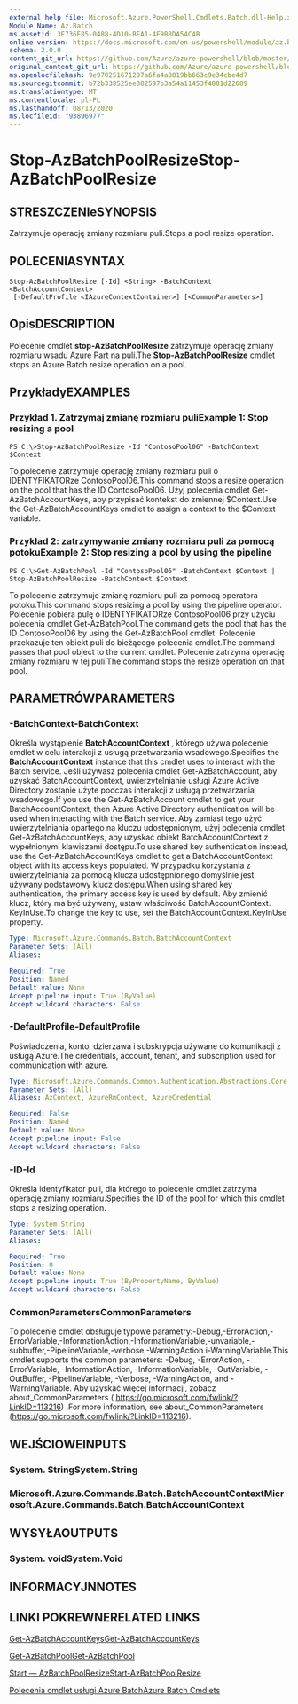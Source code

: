 ```yaml
---
external help file: Microsoft.Azure.PowerShell.Cmdlets.Batch.dll-Help.xml
Module Name: Az.Batch
ms.assetid: 3E736E85-0488-4D10-BEA1-4F9B8DA54C4B
online version: https://docs.microsoft.com/en-us/powershell/module/az.batch/stop-azbatchpoolresize
schema: 2.0.0
content_git_url: https://github.com/Azure/azure-powershell/blob/master/src/Batch/Batch/help/Stop-AzBatchPoolResize.md
original_content_git_url: https://github.com/Azure/azure-powershell/blob/master/src/Batch/Batch/help/Stop-AzBatchPoolResize.md
ms.openlocfilehash: 9e970251671297a6fa4a0019bb663c9e34cbe4d7
ms.sourcegitcommit: b72b338525ee302597b3a54a11453f4881d22689
ms.translationtype: MT
ms.contentlocale: pl-PL
ms.lasthandoff: 08/13/2020
ms.locfileid: "93896977"
---
```

# <span data-ttu-id="d0f6a-101">Stop-AzBatchPoolResize</span><span class="sxs-lookup"><span data-stu-id="d0f6a-101">Stop-AzBatchPoolResize</span></span>

## <span data-ttu-id="d0f6a-102">STRESZCZENIe</span><span class="sxs-lookup"><span data-stu-id="d0f6a-102">SYNOPSIS</span></span>
<span data-ttu-id="d0f6a-103">Zatrzymuje operację zmiany rozmiaru puli.</span><span class="sxs-lookup"><span data-stu-id="d0f6a-103">Stops a pool resize operation.</span></span>

## <span data-ttu-id="d0f6a-104">POLECENIA</span><span class="sxs-lookup"><span data-stu-id="d0f6a-104">SYNTAX</span></span>

```
Stop-AzBatchPoolResize [-Id] <String> -BatchContext <BatchAccountContext>
 [-DefaultProfile <IAzureContextContainer>] [<CommonParameters>]
```

## <span data-ttu-id="d0f6a-105">Opis</span><span class="sxs-lookup"><span data-stu-id="d0f6a-105">DESCRIPTION</span></span>
<span data-ttu-id="d0f6a-106">Polecenie cmdlet **stop-AzBatchPoolResize** zatrzymuje operację zmiany rozmiaru wsadu Azure Part na puli.</span><span class="sxs-lookup"><span data-stu-id="d0f6a-106">The **Stop-AzBatchPoolResize** cmdlet stops an Azure Batch resize operation on a pool.</span></span>

## <span data-ttu-id="d0f6a-107">Przykłady</span><span class="sxs-lookup"><span data-stu-id="d0f6a-107">EXAMPLES</span></span>

### <span data-ttu-id="d0f6a-108">Przykład 1. Zatrzymaj zmianę rozmiaru puli</span><span class="sxs-lookup"><span data-stu-id="d0f6a-108">Example 1: Stop resizing a pool</span></span>
```
PS C:\>Stop-AzBatchPoolResize -Id "ContosoPool06" -BatchContext $Context
```

<span data-ttu-id="d0f6a-109">To polecenie zatrzymuje operację zmiany rozmiaru puli o IDENTYFIKATORze ContosoPool06.</span><span class="sxs-lookup"><span data-stu-id="d0f6a-109">This command stops a resize operation on the pool that has the ID ContosoPool06.</span></span>
<span data-ttu-id="d0f6a-110">Użyj polecenia cmdlet Get-AzBatchAccountKeys, aby przypisać kontekst do zmiennej $Context.</span><span class="sxs-lookup"><span data-stu-id="d0f6a-110">Use the Get-AzBatchAccountKeys cmdlet to assign a context to the $Context variable.</span></span>

### <span data-ttu-id="d0f6a-111">Przykład 2: zatrzymywanie zmiany rozmiaru puli za pomocą potoku</span><span class="sxs-lookup"><span data-stu-id="d0f6a-111">Example 2: Stop resizing a pool by using the pipeline</span></span>
```
PS C:\>Get-AzBatchPool -Id "ContosoPool06" -BatchContext $Context | Stop-AzBatchPoolResize -BatchContext $Context
```

<span data-ttu-id="d0f6a-112">To polecenie zatrzymuje zmianę rozmiaru puli za pomocą operatora potoku.</span><span class="sxs-lookup"><span data-stu-id="d0f6a-112">This command stops resizing a pool by using the pipeline operator.</span></span>
<span data-ttu-id="d0f6a-113">Polecenie pobiera pulę o IDENTYFIKATORze ContosoPool06 przy użyciu polecenia cmdlet Get-AzBatchPool.</span><span class="sxs-lookup"><span data-stu-id="d0f6a-113">The command gets the pool that has the ID ContosoPool06 by using the Get-AzBatchPool cmdlet.</span></span>
<span data-ttu-id="d0f6a-114">Polecenie przekazuje ten obiekt puli do bieżącego polecenia cmdlet.</span><span class="sxs-lookup"><span data-stu-id="d0f6a-114">The command passes that pool object to the current cmdlet.</span></span>
<span data-ttu-id="d0f6a-115">Polecenie zatrzyma operację zmiany rozmiaru w tej puli.</span><span class="sxs-lookup"><span data-stu-id="d0f6a-115">The command stops the resize operation on that pool.</span></span>

## <span data-ttu-id="d0f6a-116">PARAMETRÓW</span><span class="sxs-lookup"><span data-stu-id="d0f6a-116">PARAMETERS</span></span>

### <span data-ttu-id="d0f6a-117">-BatchContext</span><span class="sxs-lookup"><span data-stu-id="d0f6a-117">-BatchContext</span></span>
<span data-ttu-id="d0f6a-118">Określa wystąpienie **BatchAccountContext** , którego używa polecenie cmdlet w celu interakcji z usługą przetwarzania wsadowego.</span><span class="sxs-lookup"><span data-stu-id="d0f6a-118">Specifies the **BatchAccountContext** instance that this cmdlet uses to interact with the Batch service.</span></span>
<span data-ttu-id="d0f6a-119">Jeśli używasz polecenia cmdlet Get-AzBatchAccount, aby uzyskać BatchAccountContext, uwierzytelnianie usługi Azure Active Directory zostanie użyte podczas interakcji z usługą przetwarzania wsadowego.</span><span class="sxs-lookup"><span data-stu-id="d0f6a-119">If you use the Get-AzBatchAccount cmdlet to get your BatchAccountContext, then Azure Active Directory authentication will be used when interacting with the Batch service.</span></span> <span data-ttu-id="d0f6a-120">Aby zamiast tego użyć uwierzytelniania opartego na kluczu udostępnionym, użyj polecenia cmdlet Get-AzBatchAccountKeys, aby uzyskać obiekt BatchAccountContext z wypełnionymi klawiszami dostępu.</span><span class="sxs-lookup"><span data-stu-id="d0f6a-120">To use shared key authentication instead, use the Get-AzBatchAccountKeys cmdlet to get a BatchAccountContext object with its access keys populated.</span></span> <span data-ttu-id="d0f6a-121">W przypadku korzystania z uwierzytelniania za pomocą klucza udostępnionego domyślnie jest używany podstawowy klucz dostępu.</span><span class="sxs-lookup"><span data-stu-id="d0f6a-121">When using shared key authentication, the primary access key is used by default.</span></span> <span data-ttu-id="d0f6a-122">Aby zmienić klucz, który ma być używany, ustaw właściwość BatchAccountContext. KeyInUse.</span><span class="sxs-lookup"><span data-stu-id="d0f6a-122">To change the key to use, set the BatchAccountContext.KeyInUse property.</span></span>

```yaml
Type: Microsoft.Azure.Commands.Batch.BatchAccountContext
Parameter Sets: (All)
Aliases:

Required: True
Position: Named
Default value: None
Accept pipeline input: True (ByValue)
Accept wildcard characters: False
```

### <span data-ttu-id="d0f6a-123">-DefaultProfile</span><span class="sxs-lookup"><span data-stu-id="d0f6a-123">-DefaultProfile</span></span>
<span data-ttu-id="d0f6a-124">Poświadczenia, konto, dzierżawa i subskrypcja używane do komunikacji z usługą Azure.</span><span class="sxs-lookup"><span data-stu-id="d0f6a-124">The credentials, account, tenant, and subscription used for communication with azure.</span></span>

```yaml
Type: Microsoft.Azure.Commands.Common.Authentication.Abstractions.Core.IAzureContextContainer
Parameter Sets: (All)
Aliases: AzContext, AzureRmContext, AzureCredential

Required: False
Position: Named
Default value: None
Accept pipeline input: False
Accept wildcard characters: False
```

### <span data-ttu-id="d0f6a-125">-ID</span><span class="sxs-lookup"><span data-stu-id="d0f6a-125">-Id</span></span>
<span data-ttu-id="d0f6a-126">Określa identyfikator puli, dla którego to polecenie cmdlet zatrzyma operację zmiany rozmiaru.</span><span class="sxs-lookup"><span data-stu-id="d0f6a-126">Specifies the ID of the pool for which this cmdlet stops a resizing operation.</span></span>

```yaml
Type: System.String
Parameter Sets: (All)
Aliases:

Required: True
Position: 0
Default value: None
Accept pipeline input: True (ByPropertyName, ByValue)
Accept wildcard characters: False
```

### <span data-ttu-id="d0f6a-127">CommonParameters</span><span class="sxs-lookup"><span data-stu-id="d0f6a-127">CommonParameters</span></span>
<span data-ttu-id="d0f6a-128">To polecenie cmdlet obsługuje typowe parametry:-Debug,-ErrorAction,-ErrorVariable,-InformationAction,-InformationVariable,-unvariable,-subbuffer,-PipelineVariable,-verbose,-WarningAction i-WarningVariable.</span><span class="sxs-lookup"><span data-stu-id="d0f6a-128">This cmdlet supports the common parameters: -Debug, -ErrorAction, -ErrorVariable, -InformationAction, -InformationVariable, -OutVariable, -OutBuffer, -PipelineVariable, -Verbose, -WarningAction, and -WarningVariable.</span></span> <span data-ttu-id="d0f6a-129">Aby uzyskać więcej informacji, zobacz about_CommonParameters ( https://go.microsoft.com/fwlink/?LinkID=113216) .</span><span class="sxs-lookup"><span data-stu-id="d0f6a-129">For more information, see about_CommonParameters (https://go.microsoft.com/fwlink/?LinkID=113216).</span></span>

## <span data-ttu-id="d0f6a-130">WEJŚCIOWE</span><span class="sxs-lookup"><span data-stu-id="d0f6a-130">INPUTS</span></span>

### <span data-ttu-id="d0f6a-131">System. String</span><span class="sxs-lookup"><span data-stu-id="d0f6a-131">System.String</span></span>

### <span data-ttu-id="d0f6a-132">Microsoft.Azure.Commands.Batch.BatchAccountContext</span><span class="sxs-lookup"><span data-stu-id="d0f6a-132">Microsoft.Azure.Commands.Batch.BatchAccountContext</span></span>

## <span data-ttu-id="d0f6a-133">WYSYŁA</span><span class="sxs-lookup"><span data-stu-id="d0f6a-133">OUTPUTS</span></span>

### <span data-ttu-id="d0f6a-134">System. void</span><span class="sxs-lookup"><span data-stu-id="d0f6a-134">System.Void</span></span>

## <span data-ttu-id="d0f6a-135">INFORMACYJN</span><span class="sxs-lookup"><span data-stu-id="d0f6a-135">NOTES</span></span>

## <span data-ttu-id="d0f6a-136">LINKI POKREWNE</span><span class="sxs-lookup"><span data-stu-id="d0f6a-136">RELATED LINKS</span></span>

[<span data-ttu-id="d0f6a-137">Get-AzBatchAccountKeys</span><span class="sxs-lookup"><span data-stu-id="d0f6a-137">Get-AzBatchAccountKeys</span></span>](./Get-AzBatchAccountKey.md)

[<span data-ttu-id="d0f6a-138">Get-AzBatchPool</span><span class="sxs-lookup"><span data-stu-id="d0f6a-138">Get-AzBatchPool</span></span>](./Get-AzBatchPool.md)

[<span data-ttu-id="d0f6a-139">Start — AzBatchPoolResize</span><span class="sxs-lookup"><span data-stu-id="d0f6a-139">Start-AzBatchPoolResize</span></span>](./Start-AzBatchPoolResize.md)

[<span data-ttu-id="d0f6a-140">Polecenia cmdlet usługi Azure Batch</span><span class="sxs-lookup"><span data-stu-id="d0f6a-140">Azure Batch Cmdlets</span></span>](/powershell/module/az.batch)


